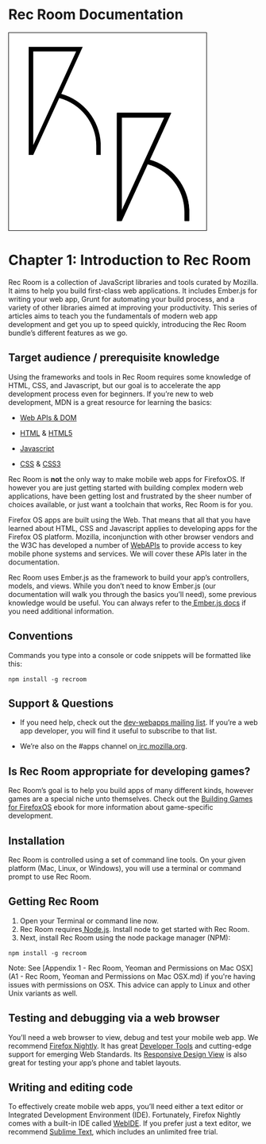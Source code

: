 # Rec Room Documentation

![Rec Room logo](images/recroom-logo.jpg?raw=true)


# Chapter 1: Introduction to Rec Room

Rec Room is a collection of JavaScript libraries and tools curated by Mozilla. It aims to help you build first-class web applications. It includes Ember.js for writing your web app, Grunt for automating your build process, and a variety of other libraries aimed at improving your productivity. This series of articles aims to teach you the fundamentals of modern web app development and get you up to speed quickly, introducing the Rec Room bundle’s different features as we go.

## Target audience / prerequisite knowledge

Using the frameworks and tools in Rec Room requires some knowledge of HTML, CSS, and Javascript, but our goal is to accelerate the app development process even for beginners. If you’re new to web development, MDN is a great resource for learning the basics:

* [Web APIs & DOM](https://developer.mozilla.org/en-US/docs/Web/Reference/API)

* [HTML](https://developer.mozilla.org/en-US/docs/Web/HTML) & [HTML5](https://developer.mozilla.org/en-US/docs/Web/Guide/HTML/HTML5)

* [Javascript](https://developer.mozilla.org/en-US/docs/Web/JavaScript)

* [CSS](https://developer.mozilla.org/en-US/docs/Web/CSS) & [CSS3](https://developer.mozilla.org/en-US/docs/Web/CSS/CSS3)

Rec Room is **not** the only way to make mobile web apps for FirefoxOS. If however you are just getting started with building complex modern web applications, have been getting lost and frustrated by the sheer number of choices available, or just want a toolchain that works, Rec Room is for you.

Firefox OS apps are built using the Web. That means that all that you have learned about HTML, CSS and Javascript applies to developing apps for the Firefox OS platform. Mozilla, inconjunction with other browser vendors and the W3C has developed a number of [WebAPIs](https://wiki.mozilla.org/WebAPI) to provide access to key mobile phone systems and services. We will cover these APIs later in the documentation. 

Rec Room uses Ember.js as the framework to build your app’s controllers, models, and views. While you don’t need to know Ember.js (our documentation will walk you through the basics you’ll need), some previous knowledge would be useful. You can always refer to the[ Ember.js docs](http://emberjs.com/api/) if you need additional information.


## Conventions

Commands you type into a console or code snippets will be formatted like this:

```
npm install -g recroom
```

## Support & Questions

* If you need help, check out the [dev-webapps mailing list](https://lists.mozilla.org/listinfo/dev-webapps). If you’re a web app developer, you will find it useful to subscribe to that list.

* We’re also on the #apps channel on[ irc.mozilla.org](https://wiki.mozilla.org/IRC).

## Is Rec Room appropriate for developing games?

Rec Room’s goal is to help you build apps of many different kinds, however games are a special niche unto themselves. Check out the [Building Games for FirefoxOS](https://leanpub.com/buildinggamesforfirefoxos) ebook for more information about game-specific development.

## Installation

Rec Room is controlled using a set of command line tools. On your given platform (Mac, Linux, or Windows), you will use a terminal or command prompt to use Rec Room.

## Getting Rec Room
1. Open your Terminal or command line now.
2. Rec Room requires[ Node.js](http://nodejs.org/download/). Install node to get started with Rec Room.
3. Next, install Rec Room using the node package manager (NPM):

```
npm install -g recroom
```

Note: See [Appendix 1 - Rec Room, Yeoman and Permissions on Mac OSX](A1 - Rec Room, Yeoman and Permissions on Mac OSX.md) if you're having issues with permissions on OSX. This advice can apply to Linux and other Unix variants as well.

## Testing and debugging via a web browser

You’ll need a web browser to view, debug and test your mobile web app. We recommend [Firefox Nightly](http://nightly.mozilla.org/). It has great [Developer Tools](https://developer.mozilla.org/en-US/docs/Tools) and cutting-edge support for emerging Web Standards. Its [Responsive Design View](https://developer.mozilla.org/en-US/docs/Tools/Responsive_Design_View) is also great for testing your app’s phone and tablet layouts.

## Writing and editing code

To effectively create mobile web apps, you’ll need either a text editor or Integrated Development Environment (IDE). Fortunately, Firefox Nightly comes with a built-in IDE called [WebIDE](https://developer.mozilla.org/en-US/docs/Tools/WebIDE). If you prefer just a text editor, we recommend [Sublime Text](http://www.sublimetext.com/), which includes an unlimited free trial.

